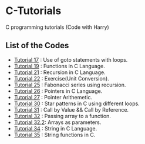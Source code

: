 # C-Tutorials
C programming tutorials (Code with Harry)


## List of the Codes
<ul>
  <li><a href="https://github.com/Hash707/C-Tutorials/blob/main/Programs/Tutorial17.c">Tutorial 17</a> : Use of goto statements with loops.</li>
  <li><a href="https://github.com/Hash707/C-Tutorials/blob/main/Programs/Tutorial19.c">Tutorial 19</a> : Functions in C Language.</li>
  <li><a href="https://github.com/Hash707/C-Tutorials/blob/main/Programs/Tutorial21.c">Tutorial 21</a> : Recursion in C Language.</li>
  <li><a href="https://github.com/Hash707/C-Tutorials/blob/main/Programs/Tutorial22.c">Tutorial 22</a> : Exercise(Unit Conversion).</li>
  <li><a href="https://github.com/Hash707/C-Tutorials/blob/main/Programs/Tutorial25.c">Tutorial 25</a> : Fabonacci series using recursion.</li>
  <li><a href="https://github.com/Hash707/C-Tutorials/blob/main/Programs/Tutorial26.c">Tutorial 26</a> : Pointers in C Language.</li>
  <li><a href="https://github.com/Hash707/C-Tutorials/blob/main/Programs/Tutorial27.c">Tutorial 27</a> : Pointer Arithemetic.</li>
  <li><a href="https://github.com/Hash707/C-Tutorials/blob/main/Programs/Tutorial30.c">Tutorial 30</a> : Star patterns in C using different loops.</li>
  <li><a href="https://github.com/Hash707/C-Tutorials/blob/main/Programs/Tutorial31.c">Tutorial 31</a> : Call by Value && Call by Reference.</li>
  <li><a href="https://github.com/Hash707/C-Tutorials/blob/main/Programs/Tutorial32.c">Tutorial 32</a> : Passing array to a function.</li>
  <li><a href="https://github.com/Hash707/C-Tutorials/blob/main/Programs/Tutorial32_2.c">Tutorial 32.2</a>: Arrays as parameters.</li>
  <li><a href="https://github.com/Hash707/C-Tutorials/blob/main/Programs/Tutorial_34.c">Tutorial 34</a> : String in C Language.</li>
  <li><a href="https://github.com/Hash707/C-Tutorials/blob/main/Programs/Tutorial_35.c">Tutorial 35</a> : String functions in C.</li>
</ul>
